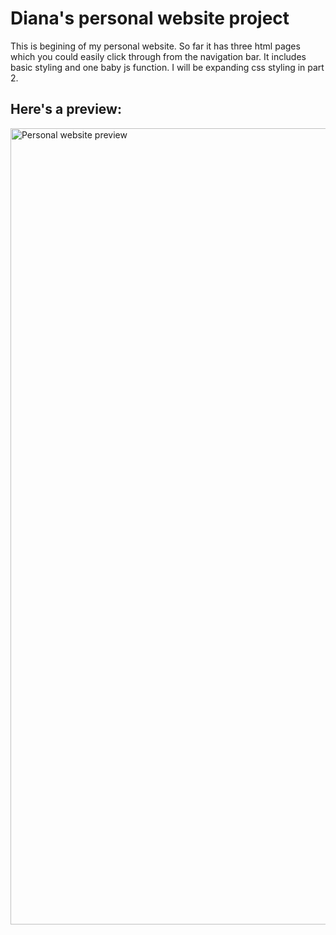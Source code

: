 # Diana's personal website project
This is begining of my personal website. So far it has three html pages which you could easily click through from the navigation bar. It includes basic styling and one baby js function. I will be expanding css styling in part 2.

## Here's a preview:
<img width="1274" alt="Personal website preview" src="https://github.com/Diana-Salazar-Personal-Website/Personal-website-project/assets/142548769/ed7390a8-2b4a-4697-84d8-49f075821cb1">
